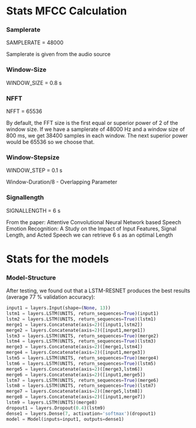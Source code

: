 # Stats MFCC Calculation

### Samplerate
SAMPLERATE = 48000

Samplerate is given from the audio source

### Window-Size
WINDOW_SIZE = 0.8 s

### NFFT
NFFT = 65536

By default, the FFT size is the first equal or superior power of 2 of the window size. If we have a samplerate of 48000 Hz and a window size of 800 ms, we get 38400 samples in each window. The next superior power would be 65536 so we choose that.

### Window-Stepsize
WINDOW_STEP = 0.1 s

Window-Duration/8 - Overlapping Parameter

### Signallength
SIGNALLENGTH = 6 s

From the paper: Attentive Convolutional Neural Network based Speech Emotion Recognition:
A Study on the Impact of Input Features, Signal Length, and Acted Speech we can retrieve 6 s as an optimal Length

# Stats for the models

### Model-Structure

After testing, we found out that a LSTM-RESNET produces the best results (average 77 % validation accuracy):

```python
input1 = layers.Input(shape=(None, 13))
lstm1 = layers.LSTM(UNITS, return_sequences=True)(input1)
lstm2 = layers.LSTM(UNITS, return_sequences=True)(lstm1)
merge1 = layers.Concatenate(axis=2)([input1,lstm2])
merge2 = layers.Concatenate(axis=2)([input1,merge1])
lstm3 = layers.LSTM(UNITS, return_sequences=True)(merge2)
lstm4 = layers.LSTM(UNITS, return_sequences=True)(lstm3)
merge3 = layers.Concatenate(axis=2)([merge1,lstm4])
merge4 = layers.Concatenate(axis=2)([input1,merge3])
lstm5 = layers.LSTM(UNITS, return_sequences=True)(merge4)
lstm6 = layers.LSTM(UNITS, return_sequences=True)(lstm5)
merge5 = layers.Concatenate(axis=2)([merge3,lstm6])
merge6 = layers.Concatenate(axis=2)([input1,merge5])
lstm7 = layers.LSTM(UNITS, return_sequences=True)(merge6)
lstm8 = layers.LSTM(UNITS, return_sequences=True)(lstm7)
merge7 = layers.Concatenate(axis=2)([merge5,lstm8])
merge8 = layers.Concatenate(axis=2)([input1,merge7])
lstm9 = layers.LSTM(UNITS)(merge8)
dropout1 = layers.Dropout(0.4)(lstm9)
dense1 = layers.Dense(7, activation='softmax')(dropout1)
model = Model(inputs=input1, outputs=dense1)
```
